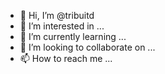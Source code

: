 - 👋 Hi, I’m @tribuitd
- 👀 I’m interested in ...
- 🌱 I’m currently learning ...
- 💞️ I’m looking to collaborate on ...
- 📫 How to reach me ...

<!---
tribuitd/tribuitd is a ✨ special ✨ repository because its `README.md` (this file) appears on your GitHub profile.
You can click the Preview link to take a look at your changes.
--->
